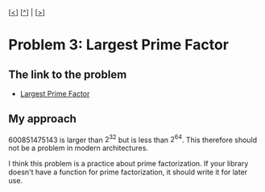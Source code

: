 \[[<](./p0002.md)] \[[^](../README.md)] | \[[>](./p0004.md)]

# Problem 3: Largest Prime Factor

## The link to the problem

- [Largest Prime Factor](https://projecteuler.net/problem=3)

## My approach

$600851475143$ is larger than $2^{32}$ but is less than $2^{64}$.
This therefore should not be a problem in modern architectures.

I think this problem is a practice about prime factorization.
If your library doesn't have a function for prime factorization, it should write it for later use.

